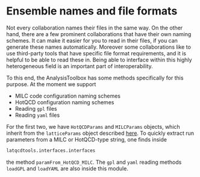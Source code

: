 # Ensemble names and file formats 

Not every collaboration names their files in the same way. On the other hand, there are a few prominent collaborations
that have their own naming schemes. It can make it easier for you to read in their files, if you can generate
these names automatically. Moreover some collaborations like to use third-party tools that have specific file
format requirements, and it is helpful to be able to read these in. Being able to interface within this highly
heterogeneous field is an important part of interoperability.

To this end, the AnalysisToolbox has some methods specifically for this purpose. At the moment we support
- MILC code configuration naming schemes
- HotQCD configuration naming schemes
- Reading `gpl` files
- Reading `yaml` files

For the first two, we have `HotQCDParams` and `MILCParams` objects, which inherit from the `latticeParams`
object described [here](../physicsAnalysis/latticeParameters.md). To quickly extract run parameters
from a MILC or HotQCD-type string, one finds inside
```Python
latqcdtools.interfaces.interfaces
```
the method `paramFrom_HotQCD_MILC`. The `gpl` and `yaml` reading methods `loadGPL` and `loadYAML`
are also inside this module.
